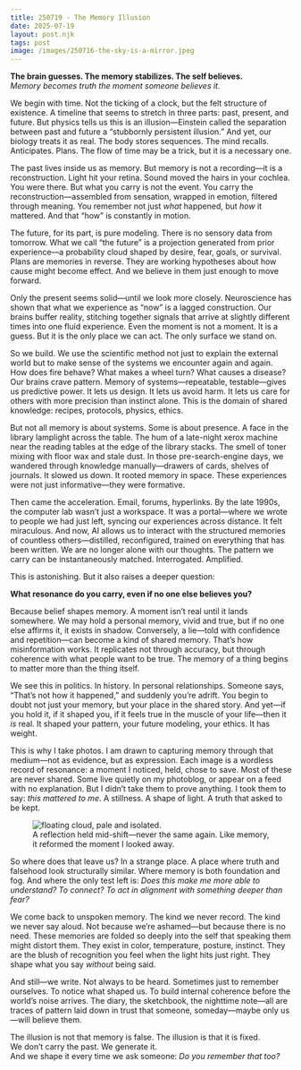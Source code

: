 ```yaml
---
title: 250719 - The Memory Illusion
date: 2025-07-19
layout: post.njk
tags: post
image: /images/250716-the-sky-is-a-mirror.jpeg
---
```


**The brain guesses. The memory stabilizes. The self believes.**  
*Memory becomes truth the moment someone believes it.*

We begin with time. Not the ticking of a clock, but the felt structure of existence. A timeline that seems to stretch in three parts: past, present, and future. But physics tells us this is an illusion—Einstein called the separation between past and future a “stubbornly persistent illusion.” And yet, our biology treats it as real. The body stores sequences. The mind recalls. Anticipates. Plans. The flow of time may be a trick, but it is a necessary one.

The past lives inside us as memory. But memory is not a recording—it is a reconstruction. Light hit your retina. Sound moved the hairs in your cochlea. You were there. But what you carry is not the event. You carry the reconstruction—assembled from sensation, wrapped in emotion, filtered through meaning. You remember not just *what* happened, but *how* it mattered. And that “how” is constantly in motion.

The future, for its part, is pure modeling. There is no sensory data from tomorrow. What we call “the future” is a projection generated from prior experience—a probability cloud shaped by desire, fear, goals, or survival. Plans are memories in reverse. They are working hypotheses about how cause might become effect. And we believe in them just enough to move forward.

Only the present seems solid—until we look more closely. Neuroscience has shown that what we experience as “now” is a lagged construction. Our brains buffer reality, stitching together signals that arrive at slightly different times into one fluid experience. Even the moment is not a moment. It is a guess. But it is the only place we can act. The only surface we stand on.

So we build. We use the scientific method not just to explain the external world but to make sense of the systems we encounter again and again. How does fire behave? What makes a wheel turn? What causes a disease? Our brains crave pattern. Memory of systems—repeatable, testable—gives us predictive power. It lets us design. It lets us avoid harm. It lets us care for others with more precision than instinct alone. This is the domain of shared knowledge: recipes, protocols, physics, ethics.

But not all memory is about systems. Some is about presence. A face in the library lamplight across the table. The hum of a late-night xerox machine near the reading tables at the edge of the library stacks. The smell of toner mixing with floor wax and stale dust. In those pre-search-engine days, we wandered through knowledge manually—drawers of cards, shelves of journals. It slowed us down. It rooted memory in space. These experiences were not just informative—they were formative.

Then came the acceleration. Email, forums, hyperlinks. By the late 1990s, the computer lab wasn’t just a workspace. It was a portal—where we wrote to people we had just left, syncing our experiences across distance. It felt miraculous. And now, AI allows us to interact with the structured memories of countless others—distilled, reconfigured, trained on everything that has been written. We are no longer alone with our thoughts. The pattern we carry can be instantaneously matched. Interrogated. Amplified.

This is astonishing. But it also raises a deeper question:

**What resonance do you carry, even if no one else believes you?**

Because belief shapes memory. A moment isn’t real until it lands somewhere. We may hold a personal memory, vivid and true, but if no one else affirms it, it exists in shadow. Conversely, a lie—told with confidence and repetition—can become a kind of shared memory. That’s how misinformation works. It replicates not through accuracy, but through coherence with what people want to be true. The memory of a thing begins to matter more than the thing itself.

We see this in politics. In history. In personal relationships. Someone says, “That’s not how it happened,” and suddenly you’re adrift. You begin to doubt not just your memory, but your place in the shared story. And yet—if you hold it, if it shaped you, if it feels true in the muscle of your life—then it *is* real. It shaped your pattern, your future modeling, your ethics. It has weight.

This is why I take photos. I am drawn to capturing memory through that medium—not as evidence, but as expression. Each image is a wordless record of resonance: a moment I noticed, held, chose to save. Most of these are never shared. Some live quietly on my photoblog, or appear on a feed with no explanation. But I didn’t take them to prove anything. I took them to say: *this mattered to me*. A stillness. A shape of light. A truth that asked to be kept.

<figure>
  <img src="/images/250716-the-sky-is-a-mirror.jpeg" alt="floating cloud, pale and isolated.">
  <figcaption>
    A reflection held mid-shift—never the same again. Like memory, it reformed the moment I looked away.
  </figcaption>
</figure>

So where does that leave us? In a strange place. A place where truth and falsehood look structurally similar. Where memory is both foundation and fog. And where the only test left is: *Does this make me more able to understand? To connect? To act in alignment with something deeper than fear?*

We come back to unspoken memory. The kind we never record. The kind we never say aloud. Not because we’re ashamed—but because there is no need. These memories are folded so deeply into the self that speaking them might distort them. They exist in color, temperature, posture, instinct. They are the blush of recognition you feel when the light hits just right. They shape what you say *without* being said.

And still—we write. Not always to be heard. Sometimes just to remember ourselves. To notice what shaped us. To build internal coherence before the world’s noise arrives. The diary, the sketchbook, the nighttime note—all are traces of pattern laid down in trust that someone, someday—maybe only us—will believe them.

The illusion is not that memory is false. The illusion is that it is fixed.  
We don’t carry the past. We generate it.  
And we shape it every time we ask someone: *Do you remember that too?*
